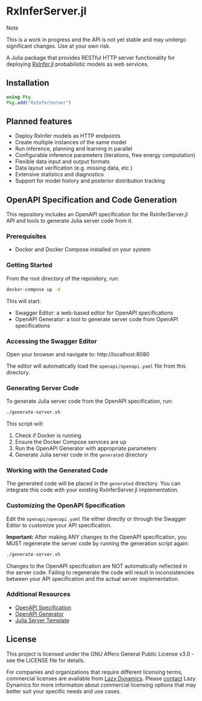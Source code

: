 # RxInferServer.jl

> [!NOTE]  
> This is a work in progress and the API is not yet stable and may undergo significant changes. Use at your own risk.

A Julia package that provides RESTful HTTP server functionality for deploying [RxInfer.jl](https://github.com/biaslab/RxInfer.jl) probabilistic models as web services.

## Installation

```julia
using Pkg
Pkg.add("RxInferServer")
```

## Planned features

- Deploy RxInfer models as HTTP endpoints
- Create multiple instances of the same model
- Run inference, planning and learning in parallel
- Configurable inference parameters (iterations, free energy computation)
- Flexible data input and output formats
- Data layout verification (e.g. missing data, etc.)
- Extensive statistics and diagnostics
- Support for model history and posterior distribution tracking

## OpenAPI Specification and Code Generation

This repository includes an OpenAPI specification for the RxInferServer.jl API and tools to generate Julia server code from it.

### Prerequisites

- Docker and Docker Compose installed on your system

### Getting Started

From the root directory of the repository, run:

```bash
docker-compose up -d
```

This will start:
- Swagger Editor: a web-based editor for OpenAPI specifications
- OpenAPI Generator: a tool to generate server code from OpenAPI specifications

### Accessing the Swagger Editor

Open your browser and navigate to: http://localhost:8080

The editor will automatically load the `openapi/openapi.yaml` file from this directory.

### Generating Server Code

To generate Julia server code from the OpenAPI specification, run:

```bash
./generate-server.sh
```

This script will:
1. Check if Docker is running
2. Ensure the Docker Compose services are up
3. Run the OpenAPI Generator with appropriate parameters
4. Generate Julia server code in the `generated` directory

### Working with the Generated Code

The generated code will be placed in the `generated` directory. You can integrate this code with your existing RxInferServer.jl implementation.

### Customizing the OpenAPI Specification

Edit the `openapi/openapi.yaml` file either directly or through the Swagger Editor to customize your API specification. 

**Important:** After making ANY changes to the OpenAPI specification, you MUST regenerate the server code by running the generation script again:

```bash
./generate-server.sh
```

Changes to the OpenAPI specification are NOT automatically reflected in the server code. Failing to regenerate the code will result in inconsistencies between your API specification and the actual server implementation.

### Additional Resources

- [OpenAPI Specification](https://swagger.io/specification/)
- [OpenAPI Generator](https://openapi-generator.tech/)
- [Julia Server Template](https://openapi-generator.tech/docs/generators/julia-server)

## License

This project is licensed under the GNU Affero General Public License v3.0 - see the LICENSE file for details.

For companies and organizations that require different licensing terms, commercial licenses are available from [Lazy Dynamics](https://www.lazydynamics.com). Please [contact](mailto:info@lazydynamics.com) Lazy Dynamics for more information about commercial licensing options that may better suit your specific needs and use cases.
